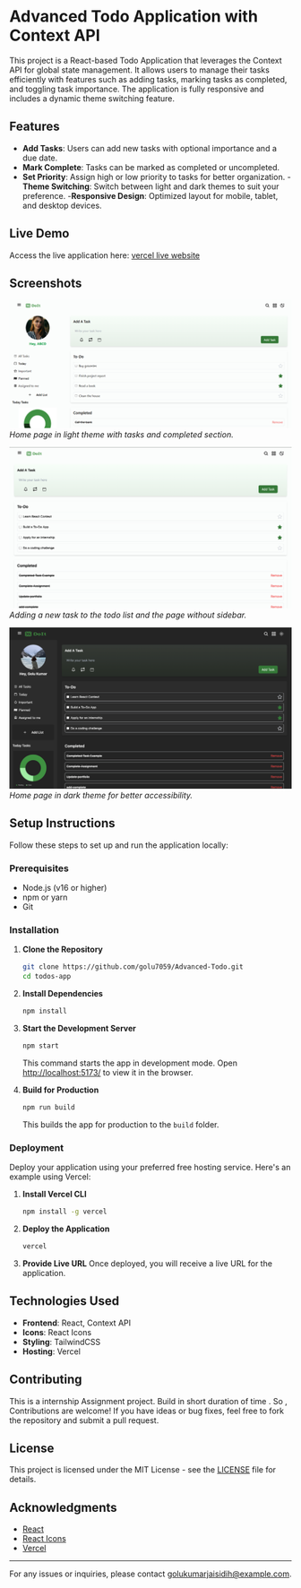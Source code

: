 # Advanced Todo Application with Context API

This project is a React-based Todo Application that leverages the Context API for global state management. It allows users to manage their tasks efficiently with features such as adding tasks, marking tasks as completed, and toggling task importance. The application is fully responsive and includes a dynamic theme switching feature.

## Features

- **Add Tasks**: Users can add new tasks with optional importance and a due date.
- **Mark Complete**: Tasks can be marked as completed or uncompleted.
- **Set Priority**: Assign high or low priority to tasks for better organization.
-**Theme Switching**: Switch between light and dark themes to suit your preference.
-**Responsive Design**: Optimized layout for mobile, tablet, and desktop devices.

## Live Demo

Access the live application here: [vercel live website](https://internshalaassignment4-4e7f0qlsy-samiths-projects-7af474ec.vercel.app)

## Screenshots

![darkThemeScreenshot.png](public/lightpagewithsidebar.png)
*Home page in light theme with tasks and completed section.*

![Adding a Task](https://raw.githubusercontent.com/golu7059/Advanced-Todo/main/public/withoutSideBar.png)
*Adding a new task to the todo list and the page without sidebar.*

![Home Page - Dark Theme](https://raw.githubusercontent.com/golu7059/Advanced-Todo/main/public/darkThemeScreenshot.png)
*Home page in dark theme for better accessibility.*

## Setup Instructions

Follow these steps to set up and run the application locally:

### Prerequisites

- Node.js (v16 or higher)
- npm or yarn
- Git

### Installation

1. **Clone the Repository**
   ```bash
   git clone https://github.com/golu7059/Advanced-Todo.git
   cd todos-app
   ```

2. **Install Dependencies**
   ```bash
   npm install
   ```

3. **Start the Development Server**
   ```bash
   npm start
   ```
   This command starts the app in development mode. Open [http://localhost:5173/](http://localhost:5173/) to view it in the browser.

4. **Build for Production**
   ```bash
   npm run build
   ```
   This builds the app for production to the `build` folder.

### Deployment

Deploy your application using your preferred free hosting service. Here's an example using Vercel:

1. **Install Vercel CLI**
   ```bash
   npm install -g vercel
   ```

2. **Deploy the Application**
   ```bash
   vercel
   ```

3. **Provide Live URL**
   Once deployed, you will receive a live URL for the application.

## Technologies Used

- **Frontend**: React, Context API
- **Icons**: React Icons
- **Styling**: TailwindCSS
- **Hosting**: Vercel

## Contributing

This is a internship Assignment project. Build in short duration of time . So , Contributions are welcome! If you have ideas or bug fixes, feel free to fork the repository and submit a pull request.

## License

This project is licensed under the MIT License - see the [LICENSE](LICENSE) file for details.

## Acknowledgments

- [React](https://reactjs.org/)
- [React Icons](https://react-icons.github.io/react-icons/)
- [Vercel](https://vercel.com/)

---

For any issues or inquiries, please contact [golukumarjaisidih@example.com](mailto:your-email@example.com).

